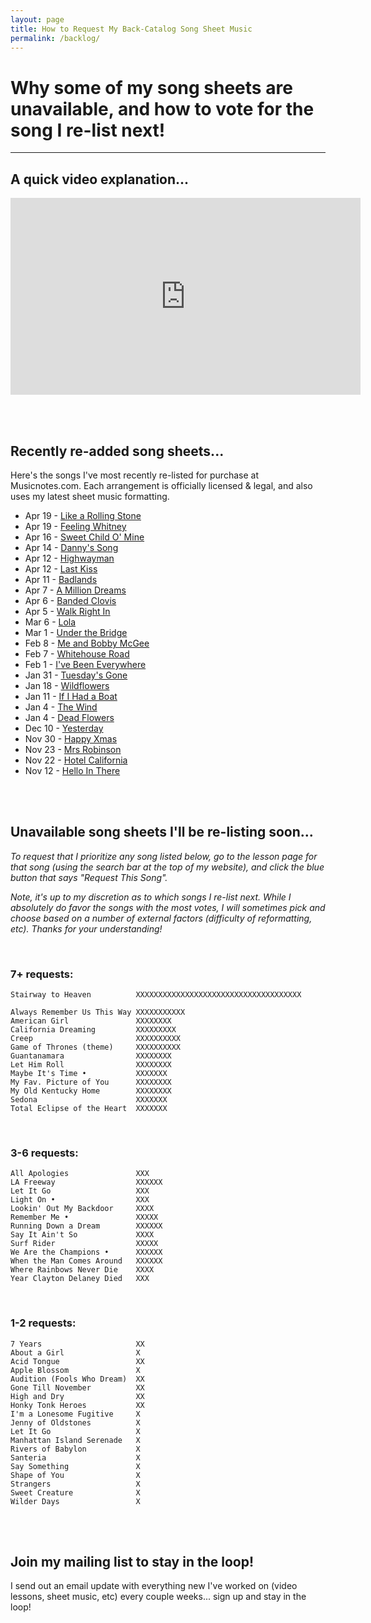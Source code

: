 ```yaml
---
layout: page
title: How to Request My Back-Catalog Song Sheet Music
permalink: /backlog/
---
```


<h1>Why some of my song sheets are unavailable, and how to vote for the song I re-list next!</h1>

<hr />

<h2>A quick video explanation...</h2>

<iframe width="560" height="315" src="https://www.youtube.com/embed/LlmYxrMCRHE" frameborder="0" allow="accelerometer; autoplay; encrypted-media; gyroscope; picture-in-picture" allowfullscreen></iframe>

<br /><br />

<h2>Recently re-added song sheets...</h2>

Here's the songs I've most recently re-listed for purchase at Musicnotes.com. Each arrangement is officially licensed & legal, and also uses my latest sheet music formatting.

- Apr 19 - [Like a Rolling Stone](https://playsongnotes.com/lessons/33/)
- Apr 19 - [Feeling Whitney](https://playsongnotes.com/lessons/91/)
- Apr 16 - [Sweet Child O' Mine](https://playsongnotes.com/lessons/156/)
- Apr 14 - [Danny's Song](https://playsongnotes.com/lessons/95/)
- Apr 12 - [Highwayman](https://playsongnotes.com/lessons/55/)
- Apr 12 - [Last Kiss](https://playsongnotes.com/lessons/87/)
- Apr 11 - [Badlands](https://playsongnotes.com/lessons/44/)
- Apr 7  - [A Million Dreams](https://playsongnotes.com/lessons/128/)
- Apr 6  - [Banded Clovis](https://playsongnotes.com/lessons/291/)
- Apr 5  - [Walk Right In](https://playsongnotes.com/lessons/277/)
- Mar 6  - [Lola](https://playsongnotes.com/lessons/427/)
- Mar 1  - [Under the Bridge](https://playsongnotes.com/lessons/419/)
- Feb 8  - [Me and Bobby McGee](https://playsongnotes.com/lessons/114/)
- Feb 7  - [Whitehouse Road](https://playsongnotes.com/lessons/109/)
- Feb 1  - [I've Been Everywhere](https://playsongnotes.com/lessons/170/)
- Jan 31 - [Tuesday's Gone](https://playsongnotes.com/lessons/100/)
- Jan 18 - [Wildflowers](https://playsongnotes.com/lessons/232/)
- Jan 11 - [If I Had a Boat](https://playsongnotes.com/lessons/229/)
- Jan 4  - [The Wind](https://playsongnotes.com/lessons/254/)
- Jan 4  - [Dead Flowers](https://playsongnotes.com/lessons/79/)
- Dec 10 - [Yesterday](https://playsongnotes.com/lessons/242/)
- Nov 30 - [Happy Xmas](https://playsongnotes.com/lessons/35/)
- Nov 23 - [Mrs Robinson](https://playsongnotes.com/lessons/51/)
- Nov 22 - [Hotel California](https://playsongnotes.com/lessons/31/)
- Nov 12 - [Hello In There](https://playsongnotes.com/lessons/295/)

<br /><br />

<h2>Unavailable song sheets I'll be re-listing soon...</h2>

<p><em>To request that I prioritize any song listed below, go to the lesson page for that song (using the search bar at the top of my website), and click the blue button that says "Request This Song".</em></p>

<p><em>Note, it's up to my discretion as to which songs I re-list next. While I absolutely do favor the songs with the most votes, I will sometimes pick and choose based on a number of external factors (difficulty of reformatting, etc). Thanks for your understanding!</em></p>

<br />

<h3>7+ requests:</h3>

    Stairway to Heaven          XXXXXXXXXXXXXXXXXXXXXXXXXXXXXXXXXXXXX

    Always Remember Us This Way XXXXXXXXXXX
    American Girl               XXXXXXXX
    California Dreaming         XXXXXXXXX
    Creep                       XXXXXXXXXX
    Game of Thrones (theme)     XXXXXXXXXX
    Guantanamara                XXXXXXXX
    Let Him Roll                XXXXXXXX
    Maybe It's Time •           XXXXXXX
    My Fav. Picture of You      XXXXXXXX
    My Old Kentucky Home        XXXXXXXX
    Sedona                      XXXXXXX
    Total Eclipse of the Heart  XXXXXXX

<br />
<h3>3-6 requests:</h3>

    All Apologies               XXX
    LA Freeway                  XXXXXX
    Let It Go                   XXX
    Light On •                  XXX
    Lookin' Out My Backdoor     XXXX
    Remember Me •               XXXXX
    Running Down a Dream        XXXXXX
    Say It Ain't So             XXXX
    Surf Rider                  XXXXX
    We Are the Champions •      XXXXXX
    When the Man Comes Around   XXXXXX
    Where Rainbows Never Die    XXXX
    Year Clayton Delaney Died   XXX

<br />
<h3>1-2 requests:</h3>

    7 Years                     XX
    About a Girl                X
    Acid Tongue                 XX
    Apple Blossom               X
    Audition (Fools Who Dream)  XX
    Gone Till November          XX
    High and Dry                XX
    Honky Tonk Heroes           XX
    I'm a Lonesome Fugitive     X
    Jenny of Oldstones          X
    Let It Go                   X
    Manhattan Island Serenade   X
    Rivers of Babylon           X
    Santeria                    X  
    Say Something               X
    Shape of You                X
    Strangers                   X
    Sweet Creature              X
    Wilder Days                 X

<br /><br />

<h2>Join my mailing list to stay in the loop!</h2>
<p>I send out an email update with everything new I've worked on (video lessons, sheet music, etc) every couple weeks... sign up and stay in the loop!</p>
<script async data-uid="200aea9186" src="https://songnotes.ck.page/200aea9186/index.js"></script>
